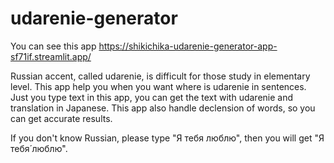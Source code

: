 # udarenie-generator


You can see this app
https://shikichika-udarenie-generator-app-sf71if.streamlit.app/

Russian accent, called udarenie, is difficult for those study in elementary level.
This app help you when you want where is udarenie in sentences. Just you type text in this app, you can get the text with udarenie and translation in Japanese. This app also handle declension of words, so you can get accurate results. 

If you don't know Russian, please type "Я тебя люблю", then you will get "Я тебя́ люблю́".

